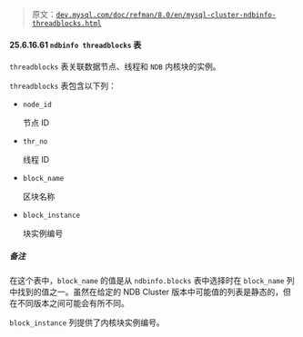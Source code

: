 > 原文：[`dev.mysql.com/doc/refman/8.0/en/mysql-cluster-ndbinfo-threadblocks.html`](https://dev.mysql.com/doc/refman/8.0/en/mysql-cluster-ndbinfo-threadblocks.html)

#### 25.6.16.61 `ndbinfo threadblocks` 表

`threadblocks` 表关联数据节点、线程和 `NDB` 内核块的实例。

`threadblocks` 表包含以下列：

+   `node_id`

    节点 ID

+   `thr_no`

    线程 ID

+   `block_name`

    区块名称

+   `block_instance`

    块实例编号

##### 备注

在这个表中，`block_name` 的值是从 `ndbinfo.blocks` 表中选择时在 `block_name` 列中找到的值之一。虽然在给定的 NDB Cluster 版本中可能值的列表是静态的，但在不同版本之间可能会有所不同。

`block_instance` 列提供了内核块实例编号。
